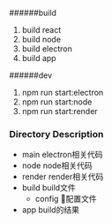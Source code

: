 ######build
1. build react
2. build node
3. build electron
4. build app

######dev
1. npm run start:electron
2. npm run start:node
3. npm run start:render

### Directory Description
- main
  electron相关代码
- node
  node相关代码
- render
  render相关代码
- build
  build文件
  - config
  配置文件
- app
  build的结果
